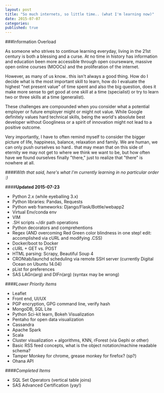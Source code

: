 ```yaml
---
layout: post
title: "So much internets, so little time.. (what I'm learning now)"
date: 2015-07-07
categories: 
published: true
---
```


###Information Overload

As someone who strives to continue learning everyday, living in the 21st century is both a blessing and a curse. At no time in history has information and education been more accessible through open courseware, massive open online courses (MOOCs) and the proliferation of the internet. 

However, as many of us know.. this isn't always a good thing. How do I decide what is the most important skill to learn, how do I evaluate the highest "net present value" of time spent and also the big question, does it make more sense to get good at one skill at a time (specialist) or try to learn two or three skills at a time (generalist).

These challenges are compounded when you consider what a potential employer or future employer might or might not value. While Google definitely values hard technical skills, being the world's absolute best developer without Googliness or a spirit of innovation might not lead to a positive outcome.

Very importantly, I have to often remind myself to consider the bigger picture of life, happiness, balance, relaxation and family. We are human, we can only push ourselves so hard.. that may mean that on this side of eternity we may not get to where we think we want to be, but how often have we found ourselves finally "there," just to realize that "there" is nowhere at all.

####*With that said, here's what I'm currently learning in no particular order :)*

####**Updated 2015-07-23**

* Python 2.x (while eyeballing 3.x)
* Python libraries: Pandas, Requests
* Python web frameworks: Django/Flask/Bottle/webapp2
* Virtual Env/conda env
* VIM
* .SH scripts ~/dir path operations
* Python decorators and comprehentions
* Regex (AND overcoming Red Green color blindness in one step! edit: accomplished via cURL and modifying .CSS)
* Docker/boot to Docker
* cURL + GET vs. POST
* HTML parsing: Scrapy, Beautiful Soup 4
* CRONtab/launchd scheduling via remote SSH server (currently Digital Ocean on Ubuntu 14.04)
* pList for preferences
* SAS LAGn(arg) and DIFn(arg) (syntax may be wrong)

####*Lower Priority Items*

* Leaflet
* Front end, UI/UX
* PGP encryption, GPG command line, verify hash
* MongoDB, SQL Lite
* Python Sci-kit learn, Bokeh Visualization
* Pentaho for open data visualization
* Cassandra
* Apache Spark
* Scala
* Cluster visualization + algorithms, KNN, rForest (via Gephi or other)
* Basic RSS feed concepts, what is the object notation/machine readable schema?
* Tamper Monkey for chrome, grease monkey for firefox? (sp?)
* Ohana API

####*Completed Items*

* SQL Set Operators (vertical table joins)
* SAS Advanced Certification (yay!)